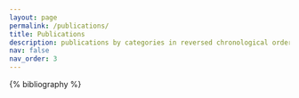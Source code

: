 ```yaml
---
layout: page
permalink: /publications/
title: Publications
description: publications by categories in reversed chronological order. generated by jekyll-scholar.
nav: false
nav_order: 3
---
```


<!-- _pages/publications.md -->
<div class="publications">

{% bibliography %}

</div>
